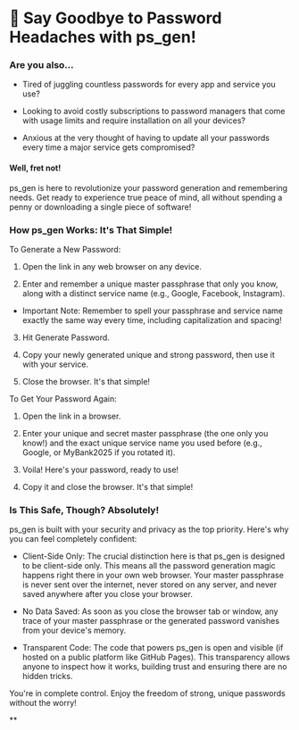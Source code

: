 # 👋 Say Goodbye to Password Headaches with ps_gen!

### Are you also...

- Tired of juggling countless passwords for every app and service you use?
    
- Looking to avoid costly subscriptions to password managers that come with usage limits and require installation on all your devices?
    
- Anxious at the very thought of having to update all your passwords every time a major service gets compromised?
    

#### Well, fret not!

ps_gen is here to revolutionize your password generation and remembering needs. Get ready to experience true peace of mind, all without spending a penny or downloading a single piece of software!

### How ps_gen Works: It's That Simple!

To Generate a New Password:

1. Open the link in any web browser on any device.
    
2. Enter and remember a unique master passphrase that only you know, along with a distinct service name (e.g., Google, Facebook, Instagram).
    

- Important Note: Remember to spell your passphrase and service name exactly the same way every time, including capitalization and spacing!
    

3. Hit Generate Password.
    
4. Copy your newly generated unique and strong password, then use it with your service.
    
5. Close the browser. It's that simple!
    

To Get Your Password Again:

1. Open the link in a browser.
    
2. Enter your unique and secret master passphrase (the one only you know!) and the exact unique service name you used before (e.g., Google, or MyBank2025 if you rotated it).
    
3. Voila! Here's your password, ready to use!
    
4. Copy it and close the browser. It's that simple!
    

### Is This Safe, Though? Absolutely!

ps_gen is built with your security and privacy as the top priority. Here's why you can feel completely confident:

- Client-Side Only: The crucial distinction here is that ps_gen is designed to be client-side only. This means all the password generation magic happens right there in your own web browser. Your master passphrase is never sent over the internet, never stored on any server, and never saved anywhere after you close your browser.
    
- No Data Saved: As soon as you close the browser tab or window, any trace of your master passphrase or the generated password vanishes from your device's memory.
    
- Transparent Code: The code that powers ps_gen is open and visible (if hosted on a public platform like GitHub Pages). This transparency allows anyone to inspect how it works, building trust and ensuring there are no hidden tricks.
    

You're in complete control. Enjoy the freedom of strong, unique passwords without the worry!

**
